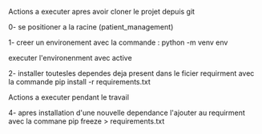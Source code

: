 Actions a executer apres avoir cloner le projet depuis git

0- se positioner a la racine (patient_management)

1- creer un environement avec la commande : python -m venv env

executer l'environenment avec active

2- installer toutesles dependes deja present dans le ficier requirment avec la commande pip install -r requirements.txt

Actions a executer pendant le travail

4- apres installation d'une nouvelle dependance l'ajouter au requirment avec la commane pip freeze > requirements.txt
